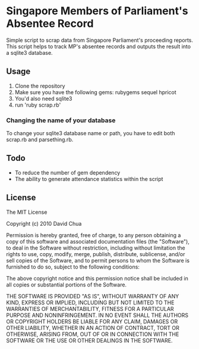 # Singapore Members of Parliament's Absentee Record

Simple script to scrap data from Singapore Parliament's proceeding reports. This
script helps to track MP's absentee records and outputs the result into a sqlite3
database.

## Usage

1. Clone the repository
2. Make sure you have the following gems:
 rubygems
 sequel
 hpricot 
3. You'd also need sqlite3
4. run 'ruby scrap.rb'

### Changing the name of your database

To change your sqlite3 database name or path, you have to edit both scrap.rb and parsething.rb.

## Todo

- To reduce the number of gem dependency
- The ability to generate attendance statistics within the script

## License

The MIT License

Copyright (c) 2010 David Chua

Permission is hereby granted, free of charge, to any person obtaining a copy
of this software and associated documentation files (the "Software"), to deal
in the Software without restriction, including without limitation the rights
to use, copy, modify, merge, publish, distribute, sublicense, and/or sell
copies of the Software, and to permit persons to whom the Software is
furnished to do so, subject to the following conditions:

The above copyright notice and this permission notice shall be included in
all copies or substantial portions of the Software.

THE SOFTWARE IS PROVIDED "AS IS", WITHOUT WARRANTY OF ANY KIND, EXPRESS OR
IMPLIED, INCLUDING BUT NOT LIMITED TO THE WARRANTIES OF MERCHANTABILITY,
FITNESS FOR A PARTICULAR PURPOSE AND NONINFRINGEMENT. IN NO EVENT SHALL THE
AUTHORS OR COPYRIGHT HOLDERS BE LIABLE FOR ANY CLAIM, DAMAGES OR OTHER
LIABILITY, WHETHER IN AN ACTION OF CONTRACT, TORT OR OTHERWISE, ARISING FROM,
OUT OF OR IN CONNECTION WITH THE SOFTWARE OR THE USE OR OTHER DEALINGS IN
THE SOFTWARE.


